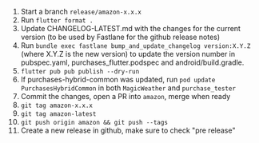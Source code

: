 1. Start a branch `release/amazon-x.x.x`
1. Run `flutter format .`
1. Update CHANGELOG-LATEST.md with the changes for the current version (to be used by Fastlane for the github release notes)
1. Run `bundle exec fastlane bump_and_update_changelog version:X.Y.Z` (where X.Y.Z is the new version) to update the version number in pubspec.yaml, purchases_flutter.podspec and android/build.gradle.
1. `flutter pub pub publish --dry-run`
1. If purchases-hybrid-common was updated, run `pod update PurchasesHybridCommon` in both `MagicWeather` and `purchase_tester`
1. Commit the changes, open a PR into `amazon`, merge when ready
1. `git tag amazon-x.x.x`
1. `git tag amazon-latest`
1. `git push origin amazon && git push --tags`
1. Create a new release in github, make sure to check "pre release"
